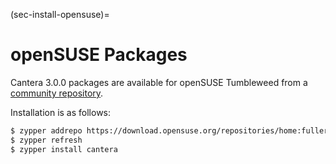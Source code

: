 (sec-install-opensuse)=
# openSUSE Packages

Cantera 3.0.0 packages are available for openSUSE Tumbleweed from a
[community repository](https://build.opensuse.org/package/show/home:fuller/cantera).

Installation is as follows:

```bash
$ zypper addrepo https://download.opensuse.org/repositories/home:fuller/openSUSE_Tumbleweed/home:fuller.repo
$ zypper refresh
$ zypper install cantera
```
